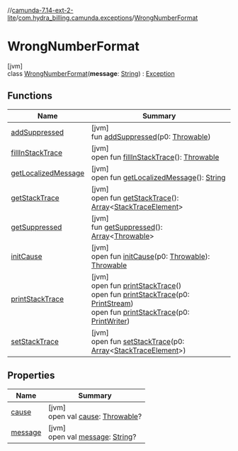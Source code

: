 //[camunda-7.14-ext-2-lite](../../../index.md)/[com.hydra_billing.camunda.exceptions](../index.md)/[WrongNumberFormat](index.md)

# WrongNumberFormat

[jvm]\
class [WrongNumberFormat](index.md)(**message**: [String](https://kotlinlang.org/api/latest/jvm/stdlib/kotlin/-string/index.html)) : [Exception](https://docs.oracle.com/javase/8/docs/api/java/lang/Exception.html)

## Functions

| Name | Summary |
|---|---|
| [addSuppressed](../-connection-exception/index.md#282858770%2FFunctions%2F1491905362) | [jvm]<br>fun [addSuppressed](../-connection-exception/index.md#282858770%2FFunctions%2F1491905362)(p0: [Throwable](https://kotlinlang.org/api/latest/jvm/stdlib/kotlin/-throwable/index.html)) |
| [fillInStackTrace](../-connection-exception/index.md#-1102069925%2FFunctions%2F1491905362) | [jvm]<br>open fun [fillInStackTrace](../-connection-exception/index.md#-1102069925%2FFunctions%2F1491905362)(): [Throwable](https://kotlinlang.org/api/latest/jvm/stdlib/kotlin/-throwable/index.html) |
| [getLocalizedMessage](../-connection-exception/index.md#1043865560%2FFunctions%2F1491905362) | [jvm]<br>open fun [getLocalizedMessage](../-connection-exception/index.md#1043865560%2FFunctions%2F1491905362)(): [String](https://kotlinlang.org/api/latest/jvm/stdlib/kotlin/-string/index.html) |
| [getStackTrace](../-connection-exception/index.md#2050903719%2FFunctions%2F1491905362) | [jvm]<br>open fun [getStackTrace](../-connection-exception/index.md#2050903719%2FFunctions%2F1491905362)(): [Array](https://kotlinlang.org/api/latest/jvm/stdlib/kotlin/-array/index.html)<[StackTraceElement](https://docs.oracle.com/javase/8/docs/api/java/lang/StackTraceElement.html)> |
| [getSuppressed](../-connection-exception/index.md#672492560%2FFunctions%2F1491905362) | [jvm]<br>fun [getSuppressed](../-connection-exception/index.md#672492560%2FFunctions%2F1491905362)(): [Array](https://kotlinlang.org/api/latest/jvm/stdlib/kotlin/-array/index.html)<[Throwable](https://kotlinlang.org/api/latest/jvm/stdlib/kotlin/-throwable/index.html)> |
| [initCause](../-connection-exception/index.md#-418225042%2FFunctions%2F1491905362) | [jvm]<br>open fun [initCause](../-connection-exception/index.md#-418225042%2FFunctions%2F1491905362)(p0: [Throwable](https://kotlinlang.org/api/latest/jvm/stdlib/kotlin/-throwable/index.html)): [Throwable](https://kotlinlang.org/api/latest/jvm/stdlib/kotlin/-throwable/index.html) |
| [printStackTrace](../-connection-exception/index.md#-1769529168%2FFunctions%2F1491905362) | [jvm]<br>open fun [printStackTrace](../-connection-exception/index.md#-1769529168%2FFunctions%2F1491905362)()<br>open fun [printStackTrace](../-connection-exception/index.md#1841853697%2FFunctions%2F1491905362)(p0: [PrintStream](https://docs.oracle.com/javase/8/docs/api/java/io/PrintStream.html))<br>open fun [printStackTrace](../-connection-exception/index.md#1175535278%2FFunctions%2F1491905362)(p0: [PrintWriter](https://docs.oracle.com/javase/8/docs/api/java/io/PrintWriter.html)) |
| [setStackTrace](../-connection-exception/index.md#2135801318%2FFunctions%2F1491905362) | [jvm]<br>open fun [setStackTrace](../-connection-exception/index.md#2135801318%2FFunctions%2F1491905362)(p0: [Array](https://kotlinlang.org/api/latest/jvm/stdlib/kotlin/-array/index.html)<[StackTraceElement](https://docs.oracle.com/javase/8/docs/api/java/lang/StackTraceElement.html)>) |

## Properties

| Name | Summary |
|---|---|
| [cause](index.md#-1934576805%2FProperties%2F1491905362) | [jvm]<br>open val [cause](index.md#-1934576805%2FProperties%2F1491905362): [Throwable](https://kotlinlang.org/api/latest/jvm/stdlib/kotlin/-throwable/index.html)? |
| [message](index.md#-437323843%2FProperties%2F1491905362) | [jvm]<br>open val [message](index.md#-437323843%2FProperties%2F1491905362): [String](https://kotlinlang.org/api/latest/jvm/stdlib/kotlin/-string/index.html)? |
